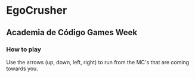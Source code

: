 # EgoCrusher
## Academia de Código Games Week 

### How to play

Use the arrows (up, down, left, right) to run from the MC's that are coming towards you. 

